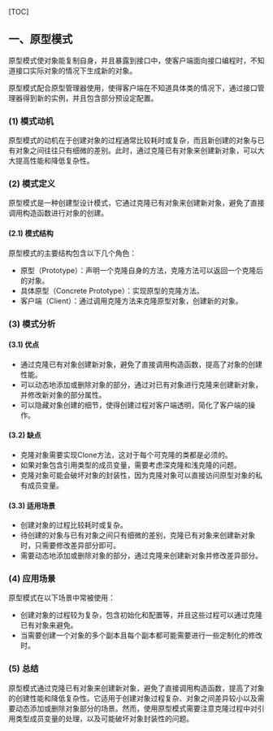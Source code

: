 [TOC]

## 一、原型模式

原型模式使对象能复制自身，并且暴露到接口中，使客户端面向接口编程时，不知道接口实际对象的情况下生成新的对象。

原型模式配合原型管理器使用，使得客户端在不知道具体类的情况下，通过接口管理器得到新的实例，并且包含部分预设定配置。

### (1) 模式动机

原型模式的动机在于创建对象的过程通常比较耗时或复杂，而且新创建的对象与已有对象之间往往只有细微的差别。此时，通过克隆已有对象来创建新对象，可以大大提高性能和降低复杂性。

### (2) 模式定义

原型模式是一种创建型设计模式，它通过克隆已有对象来创建新对象，避免了直接调用构造函数进行对象的创建。

#### (2.1) 模式结构

原型模式的主要结构包含以下几个角色：

- 原型（Prototype）：声明一个克隆自身的方法，克隆方法可以返回一个克隆后的对象。
- 具体原型（Concrete Prototype）：实现原型的克隆方法。
- 客户端（Client）：通过调用克隆方法来克隆原型对象，创建新的对象。

### (3) 模式分析

#### (3.1) 优点

- 通过克隆已有对象创建新对象，避免了直接调用构造函数，提高了对象的创建性能。
- 可以动态地添加或删除对象的部分，通过对已有对象进行克隆来创建新对象，并修改新对象的部分属性。
- 可以隐藏对象创建的细节，使得创建过程对客户端透明，简化了客户端的操作。

#### (3.2) 缺点

- 克隆对象需要实现Clone方法，这对于每个可克隆的类都是必须的。
- 如果对象包含引用类型的成员变量，需要考虑深克隆和浅克隆的问题。
- 克隆对象可能会破坏对象的封装性，因为克隆对象可以直接访问原型对象的私有成员变量。

#### (3.3) 适用场景

- 创建对象的过程比较耗时或复杂。
- 待创建的对象与已有对象之间只有细微的差别，克隆已有对象来创建新对象时，只需要修改差异部分即可。
- 需要动态地添加或删除对象的部分，通过克隆来创建新对象并修改差异部分。

### (4) 应用场景

原型模式在以下场景中常被使用：

- 创建对象的过程较为复杂，包含初始化和配置等，并且这些过程可以通过克隆已有对象来避免。
- 当需要创建一个对象的多个副本且每个副本都可能需要进行一些定制化的修改时。

### (5) 总结

原型模式通过克隆已有对象来创建新对象，避免了直接调用构造函数，提高了对象的创建性能和降低复杂性。它适用于创建对象过程复杂、对象之间差异较小以及需要动态添加或删除对象部分的场景。然而，使用原型模式需要注意克隆过程中对引用类型成员变量的处理，以及可能破坏对象封装性的问题。

